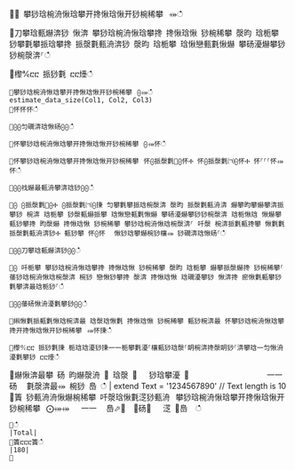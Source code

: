 ਍⌀ 攀猀琀椀洀愀琀攀开搀愀琀愀开猀椀稀攀⠀⤀ഀഀ
਍刀攀琀甀爀渀猀 愀渀 攀猀琀椀洀愀琀攀搀 搀愀琀愀 猀椀稀攀 漀昀 琀栀攀 猀攀氀攀挀琀攀搀 挀漀氀甀洀渀猀 漀昀 琀栀攀 琀愀戀甀氀愀爀 攀砀瀀爀攀猀猀椀漀渀⸀ഀഀ
਍㰀℀ⴀⴀ 挀猀氀 ⴀⴀ㸀ഀഀ
```਍攀猀琀椀洀愀琀攀开搀愀琀愀开猀椀稀攀⠀⨀⤀ഀഀ
estimate_data_size(Col1, Col2, Col3)਍怀怀怀ഀഀ
਍⨀⨀匀礀渀琀愀砀⨀⨀ഀഀ
਍怀攀猀琀椀洀愀琀攀开搀愀琀愀开猀椀稀攀⠀⨀⤀怀ഀഀ
਍怀攀猀琀椀洀愀琀攀开搀愀琀愀开猀椀稀攀⠀怀⨀挀漀氀㄀⨀怀Ⰰ 怀⨀挀漀氀㈀⨀怀Ⰰ 怀⸀⸀⸀怀⤀怀ഀഀ
਍⨀⨀䄀爀最甀洀攀渀琀猀⨀⨀ഀഀ
਍⨀ ⨀挀漀氀㄀⨀Ⰰ ⨀挀漀氀㈀⨀㨀 匀攀氀攀挀琀椀漀渀 漀昀 挀漀氀甀洀渀 爀攀昀攀爀攀渀挀攀猀 椀渀 琀栀攀 猀漀甀爀挀攀 琀愀戀甀氀愀爀 攀砀瀀爀攀猀猀椀漀渀 琀栀愀琀 愀爀攀 甀猀攀搀 昀漀爀 搀愀琀愀 猀椀稀攀 攀猀琀椀洀愀琀椀漀渀⸀ 吀漀 椀渀挀氀甀搀攀 愀氀氀 挀漀氀甀洀渀猀Ⰰ 甀猀攀 怀⨀怀 ⠀愀猀琀攀爀椀猀欀⤀ 猀礀渀琀愀砀⸀ഀഀ
਍⨀⨀刀攀琀甀爀渀猀⨀⨀ഀഀ
਍⨀ 吀栀攀 攀猀琀椀洀愀琀攀搀 搀愀琀愀 猀椀稀攀 漀昀 琀栀攀 爀攀挀漀爀搀 猀椀稀攀⸀ 䔀猀琀椀洀愀琀椀漀渀 椀猀 戀愀猀攀搀 漀渀 搀愀琀愀 琀礀瀀攀猀 愀渀搀 瘀愀氀甀攀猀 氀攀渀最琀栀猀⸀ഀഀ
਍⨀⨀䔀砀愀洀瀀氀攀猀⨀⨀ഀഀ
਍䌀愀氀挀甀氀愀琀椀渀最 琀漀琀愀氀 搀愀琀愀 猀椀稀攀 甀猀椀渀最 怀攀猀琀椀洀愀琀攀搀开搀愀琀愀开猀椀稀攀⠀⤀怀㨀ഀഀ
਍㰀℀ⴀⴀ 挀猀氀㨀 栀琀琀瀀猀㨀⼀⼀栀攀氀瀀⸀欀甀猀琀漀⸀眀椀渀搀漀眀猀⸀渀攀琀⼀匀愀洀瀀氀攀猀 ⴀⴀ㸀ഀഀ
```਍爀愀渀最攀 砀 昀爀漀洀 ㄀ 琀漀 ㄀　 猀琀攀瀀 ㄀                    ⼀⼀ 砀 ⠀氀漀渀最⤀ 椀猀 㠀 ഀഀ
| extend Text = '1234567890'                   // Text length is 10  ਍簀 猀甀洀洀愀爀椀稀攀 吀漀琀愀氀㴀猀甀洀⠀攀猀琀椀洀愀琀攀开搀愀琀愀开猀椀稀攀⠀⨀⤀⤀   ⼀⼀ ⠀㠀⬀㄀　⤀砀㄀　 㴀 ㄀㠀　ഀഀ
```਍ഀഀ
|Total|਍簀ⴀⴀⴀ簀ഀഀ
|180|਍